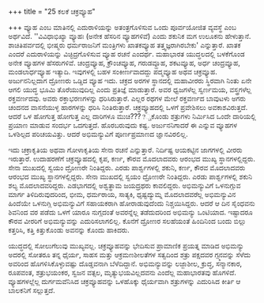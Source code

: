 +++
title = "25 ಕಲಕೆ ಚಕ್ರವ್ಯೂಹ"

+++
ವ್ಯೂಹ ಎಂಬ ಮಾತಿನಲ್ಲಿ ಎದುರಾಳಿಯನ್ನು ಅತಂತ್ರಗೊಳಿಸುವ ಒಂದು ಪೂರ್ವಯೋಜಿತ ವ್ಯವಸ್ಥೆ ಎಂಬ ಅರ್ಥವಿದೆ. ''ವಿವಿಧಾಭಿಖ್ಯಾ ವ್ಯೂಹಃ (ಅನೇಕ ಹೆಸರಿನ ವ್ಯೂಹಗಳಿವೆ) ಎಂದು ಶಕುನಿಕ ಮಗ ಉಲೂಕನು ಹೇಳುತ್ತಾನೆ. ಶಾಚಿತಿಪರ್ವದಲ್ಲಿ ಭೀಷ್ಮರು ಧರ್ಮರಾಜನಿಗೆ ಮಂತ್ರಿಗಳು ಖಾತಕವ್ಯೂಹ ತತ್ತ್ವಜ್ಞರಾಗಿರಬೇಕು' ಎನ್ನುತ್ತಾರೆ. ಖಾತಕ ಎಂದರೆ ಎದುರಾಳಿಯನ್ನು ವಿಚ್ಛಿದ್ರಗೊಳಿಸುವ ವ್ಯೂಹ ರಚನೆ ಎಂದರ್ಥ. ಮಹಾಭಾರತ ಯುದ್ಧಲದಲ್ಲಿ ಬಳಕೆಗೊಂಡ ಅನೇಕ ವ್ಯೂಹಗಳ ಹೆಸರುಗಳಿವೆ. ಚಂದ್ರವ್ಯೂಹ, ಕ್ರೌಂಚವ್ಯೂಹ, ಗರುಡವ್ಹೂಹ, ಶಕಟವ್ಯೂಹ, ಅರ್ಧ ಚಂದ್ರವ್ಯೂಹ, ಮಂಡಲಾರ್ಧವ್ಯೂಹ ಇತ್ಯಾದಿ. ಇವುಗಳಲ್ಲಿ ಬಹಳ ಸಂಕೀರ್ಣವಾದದ್ದು ಪದ್ಮವ್ಯೂಹ ಅಥವ ಚಕ್ರವ್ಯೂಹ. ಅರ್ಜುನನಿಲ್ಲದಾಗ ದ್ರೋಣರು ಒಡ್ಡಿದ ವ್ಯೂಹ ಇದು. ಚಕ್ರದ ಅರಗಳ ಸ್ಥಾನದಲ್ಲಿ ಮಹಾವೀರರು ಸ್ಥಿರವಾಗಿ ನಿಂತು ಏನೇ ಆಗಲಿ ಯುದ್ಧ ಭೂಮಿ ತೊರೆಯುವುದಿಲ್ಲ ಎಂದು ಪ್ರತಿಜ್ಞೆ ಮಾಡುತ್ತಾರೆ. ಅವರ ಧ್ವಜಗಳೆಲ್ಲ ಸ್ವರ್ಣಮಯ, ವಸ್ತ್ರಗಳೆಲ್ಲ ರಕ್ತವರ್ಣದವು. ಅವರು ರಕ್ತಾಭರಣಗಳನ್ನು ಧರಿಸಿರುತ್ತಾರೆ. ಎಲ್ಲರ ರಥಗಳ ಮೇಲೆ ರಕ್ತವರ್ಣದ ಬಾವುಟಳು ಅಗರು ಚಂದನದ ವಾಸನೆಯುಳ್ಳ ಹಾರಗಳನ್ನು ಧರಿಸಿ ನಿಂತಿರುತ್ತಾರೆ. ಚಕ್ರವ್ಯೂಹದಲ್ಲಿ ಒಳಗೆ ಪ್ರವೇಶಿಸಲು ಅವಕಾಶವಿರುತ್ತದೆ. ಆದರೆ ಒಳ ಹೋಗುತ್ತ ಹೋಗುತ್ತ ಎಲ್ಲ ದಾರಿಗಳೂ ಮುಚಿ????್ಚಕೊಂಡು ಶತ್ರುಗಳು ನಿರ್ಮಿಸಿದ ಒಂದೇ ದಾರಿಯಲ್ಲಿ ಪ್ರಯಾಣ ಮಾಡುವ ಸಂದರ್ಭ ಒದಗುತ್ತದೆ. ಹೊರಬರುವುದು ಕಷ್ಟ. ಅರ್ಜುನನಿಗಾದರೆ ಈ ಎನ್ನುವ ವ್ಯೂಹಗಳ ಒಳಶಿಲ್ಪದ ಪರಿಚಯವಿತ್ತು. ಆದರೆ ಅಭಿಮನ್ಯುವಿಗೆ ಪೂರ್ಣಪ್ರಮಾಣದ ಜ್ಞಾನವಿರಲಿಲ್ಲ.   

ಇದು ಚಕ್ರಾಕೃತಿಯ ಅಥವಾ ಗೋಳಾಕೃತಿಯ ಸೇನಾ ರಚನೆ ಎನ್ನುತ್ತಾರೆ. ನಿರ್ದಿಷ್ಟ ಆಯಕಟ್ಟಿನ ಜಾಗಗಳಲ್ಲಿ ವೀರರು ಇರುತ್ತಾರೆ. ಉದಾಹರಣೆಗೆ ಚಕ್ರವ್ಯೂಹದಲ್ಲಿ ಕೃಪ, ಕರ್ಣ, ಕೌರವ ಮೊದಲಾದವರು ಆರಂಭದ ಮುಖ್ಯ ಸ್ಥಾನಗಳಲ್ಲಿದ್ದರು. ಸೇನಾ ಮುಖದಲ್ಲಿ ಸ್ವಯಂ ದ್ರೋಣರೇ ನಿಂತಿದ್ದರು. ಎರಡು ಪಾರ್ಶ್ವಗಳಲ್ಲಿ ಶಕುನಿ, ಕರ್ಣ, ಕೌರವ ಮೊದಲಾದವರು ಆರಂಭದ ಮುಖ್ಯ ಸ್ಥಾನಗಳಲ್ಲಿದ್ದರು. ಸೇನಾ ಮುಖದಲ್ಲಿ ಸ್ವಯಂ ದ್ರೋಣರೇ ನಿಂತಿದ್ದರು. ಎರಡು ಪಾರ್ಶ್ವಗಳಲ್ಲಿ ಶಕುನಿ ಶಲ್ಯ ಮೊದಲಾದವರಿದ್ದರು. ಎಡಭಾಗದಲ್ಲಿ ಅಶ್ವತ್ಥಾಮ ಜಯದ್ರಥರು ಕಾವಲಿದ್ದರು. ಅಭಿಮನ್ಯುವಿಗೆ ಒಳನುಗ್ಗುವ ಮಾರ್ಗ ತಿಳಿದಿರುವುದರಿಂದ, ಭೀಮ, ಧರ್ಮರಾಯ, ಸಾತ್ಯಕಿ, ಧೃಷ್ಟದ್ಯುಮ್ನ ಮೊದಲಾದವರೆಲ್ಲ ಅಭಿಮನ್ಯುವಿನ ಹಿಂದೆಯೇ ಒಳನುಗ್ಗಿ ಅಭಿಮನ್ಯುವಿಗೆ ಸಹಾಯಕರಾಗಿ ಹೋರಾಡುವುದೆಂದು ನಿಶ್ಚಯಿಸಿದ್ದರು. ಆದರೆ ಆ ದಿನ ಸೈಂಧವನು ಶಿವನಿಂದ ವರ ಪಡೆದು ಒಳಗೆ ಯಾರೂ ನುಗ್ಗದಂತೆ ಅವರನ್ನೆಲ್ಲ ತಡೆದುದರಿಂದ ಅಭಿಮನ್ಯು ಒಂಟಿಯಾದ. ಇಷ್ಟಾದರೂ ಕೌರವ ವೀರರಿಗೆ ಅಭಿಮನ್ಯುವನ್ನು ಎದುರಿಸಲಾಗಲಿಲ್ಲ. ಕೊನೆಗೆ ದ್ರೋಣರ ಸಲಹೆಯಂತೆ ಹಿಂದಿನಿಂದ ಬಂದು ಬಿಲ್ಲು ಕತ್ತರಿಸಿ, ಕತ್ತಿ ಕಿತ್ತುಕೊಂಡು ಅವನನ್ನು ಕೊಂದು ಹಾಕಿದರು.  

ಯುದ್ಧದಲ್ಲಿ ಸೋಲುಗೆಲುವು ಮುಖ್ಯವಲ್ಲ. ಚಕ್ರವ್ಯೂಹವನ್ನು ಭೇದಿಸುವ ಪ್ರಾಮಾಣಿಕ ಪ್ರಯತ್ನ ಮಾಡಿದ ಅಭಿಮನ್ಯು ಅದರಲ್ಲಿ ಸೋತರೂ ತನ್ನ ಧೈರ್ಯ, ಸಾಹಸ ಮತ್ತು ಆಕ್ರಮಣಶೀಲತೆಗಳ ಸತ್ವದಿಂದ ಶತ್ರು ಪಕ್ಷದವರ ಗ್ಪ್ಮನವನ್ನು ಸೆಳೆದು ಅವರಿಂದ ಹೊಗಳಿಸಿಕೊಳ್ಳುವಷ್ಟು ದೊಡ್ಡವನಾಗಿ ಬೆಳೆದಿದ್ದಾನೆ. ಅಭಿಮನ್ಯುವನ್ನು ಲಜ್ಜಾಶೀಲ, ಕ್ರುದ್ಧ, ಸನ್ಮಾನಕಾರ, ರೂಪವಂತ, ಶತ್ರುಭಯಂಕರ, ಸ್ವಜನ ವತ್ಸಲ, ಮೃತ್ಯುಭಯವಿಲ್ಲದವನು ಎಂದೆಲ್ಲ ಮಹಾಭಾರತವು ಹೊಗಳಿದೆ. ವ್ಯೂಹಗಳಲ್ಲೆಲ್ಲ ದುರ್ಗಮವೆನಿಸಿದ ಚಕ್ರವ್ಯೂಹವನ್ನು ಒಳಹೊಕ್ಕು ಧೈರ್ಯವಾಗಿ ಶತ್ರುಗಳನ್ನು ಎದುರಿಸಿದ ಕೀರ್ತಿ ಆ ಬಾಲಕನಿಗೆ ಸಲ್ಲುತ್ತದೆ.